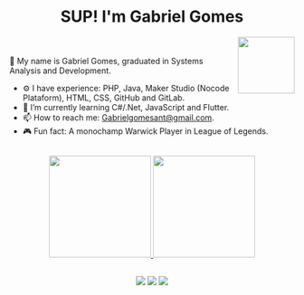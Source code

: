 <div align="center"> <h1> SUP! I'm Gabriel Gomes </h1> </div>

<img src="https://i.imgur.com/cfEdh1B.gif" width="100" align="right"/> <br> <br>
👋 My name is Gabriel Gomes, graduated in Systems Analysis and Development. 
- ⚙ I have experience: PHP, Java, Maker Studio (Nocode Plataform), HTML, CSS, GitHub and GitLab.
- 🌱 I’m currently learning C#/.Net, JavaScript and Flutter.
- 📫 How to reach me: Gabrielgomesant@gmail.com.
 - 🎮 Fun fact: A monochamp Warwick Player in League of Legends.  


<!-- <a href=" LINK DO REPOSITORIO "> Take a Look in my repository's Site </a> --> 
##

<div align="center">
  <a href="https://github.com/gabriel-gomes01">
  <img height="180em" src="https://github-readme-stats.vercel.app/api?username=gabriel-gomes01&show_icons=true&theme=tokyonight&include_all_commits=true&count_private=true"/>
  <img height="180em" src="https://github-readme-stats.vercel.app/api/top-langs/?username=gabriel-gomes01&layout=compact&langs_count=7&theme=tokyonight"/>
</div>

##

<div align="center"> 
  <a href="https://www.instagram.com/gabriel_gomesant/" target="_blank"><img src="https://img.shields.io/badge/-Instagram-%23E4405F?style=for-the-badge&logo=instagram&logoColor=white" target="_blank"></a>
  <a href = "mailto:gabrielgomesant@gmail.com"><img src="https://img.shields.io/badge/-Gmail-%23333?style=for-the-badge&logo=gmail&logoColor=white" target="_blank"></a>
  <a href="https://www.linkedin.com/in/gabriel-gomes-4941bb151/" target="_blank"><img src="https://img.shields.io/badge/-LinkedIn-%230077B5?style=for-the-badge&logo=linkedin&logoColor=white" target="_blank"></a> 
</div>
